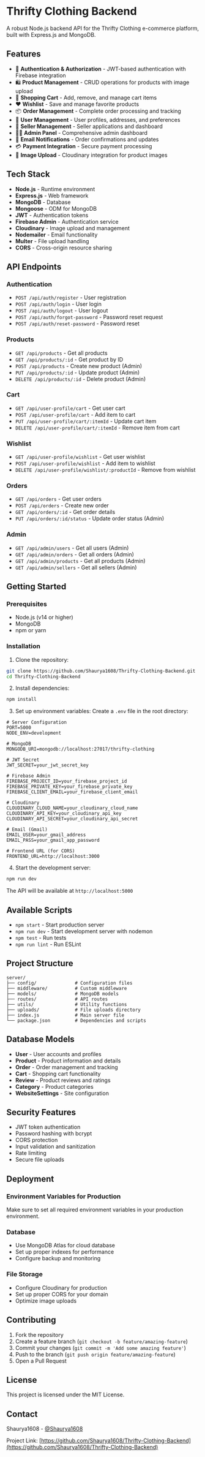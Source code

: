 # Thrifty Clothing Backend

A robust Node.js backend API for the Thrifty Clothing e-commerce platform, built with Express.js and MongoDB.

## Features

- 🔐 **Authentication & Authorization** - JWT-based authentication with Firebase integration
- 🛍️ **Product Management** - CRUD operations for products with image upload
- 🛒 **Shopping Cart** - Add, remove, and manage cart items
- ❤️ **Wishlist** - Save and manage favorite products
- 📦 **Order Management** - Complete order processing and tracking
- 👥 **User Management** - User profiles, addresses, and preferences
- 🏪 **Seller Management** - Seller applications and dashboard
- 👨‍💼 **Admin Panel** - Comprehensive admin dashboard
- 📧 **Email Notifications** - Order confirmations and updates
- 💳 **Payment Integration** - Secure payment processing
- 📱 **Image Upload** - Cloudinary integration for product images

## Tech Stack

- **Node.js** - Runtime environment
- **Express.js** - Web framework
- **MongoDB** - Database
- **Mongoose** - ODM for MongoDB
- **JWT** - Authentication tokens
- **Firebase Admin** - Authentication service
- **Cloudinary** - Image upload and management
- **Nodemailer** - Email functionality
- **Multer** - File upload handling
- **CORS** - Cross-origin resource sharing

## API Endpoints

### Authentication
- `POST /api/auth/register` - User registration
- `POST /api/auth/login` - User login
- `POST /api/auth/logout` - User logout
- `POST /api/auth/forgot-password` - Password reset request
- `POST /api/auth/reset-password` - Password reset

### Products
- `GET /api/products` - Get all products
- `GET /api/products/:id` - Get product by ID
- `POST /api/products` - Create new product (Admin)
- `PUT /api/products/:id` - Update product (Admin)
- `DELETE /api/products/:id` - Delete product (Admin)

### Cart
- `GET /api/user-profile/cart` - Get user cart
- `POST /api/user-profile/cart` - Add item to cart
- `PUT /api/user-profile/cart/:itemId` - Update cart item
- `DELETE /api/user-profile/cart/:itemId` - Remove item from cart

### Wishlist
- `GET /api/user-profile/wishlist` - Get user wishlist
- `POST /api/user-profile/wishlist` - Add item to wishlist
- `DELETE /api/user-profile/wishlist/:productId` - Remove from wishlist

### Orders
- `GET /api/orders` - Get user orders
- `POST /api/orders` - Create new order
- `GET /api/orders/:id` - Get order details
- `PUT /api/orders/:id/status` - Update order status (Admin)

### Admin
- `GET /api/admin/users` - Get all users (Admin)
- `GET /api/admin/orders` - Get all orders (Admin)
- `GET /api/admin/products` - Get all products (Admin)
- `GET /api/admin/sellers` - Get all sellers (Admin)

## Getting Started

### Prerequisites

- Node.js (v14 or higher)
- MongoDB
- npm or yarn

### Installation

1. Clone the repository:
```bash
git clone https://github.com/Shaurya1608/Thrifty-Clothing-Backend.git
cd Thrifty-Clothing-Backend
```

2. Install dependencies:
```bash
npm install
```

3. Set up environment variables:
Create a `.env` file in the root directory:
```env
# Server Configuration
PORT=5000
NODE_ENV=development

# MongoDB
MONGODB_URI=mongodb://localhost:27017/thrifty-clothing

# JWT Secret
JWT_SECRET=your_jwt_secret_key

# Firebase Admin
FIREBASE_PROJECT_ID=your_firebase_project_id
FIREBASE_PRIVATE_KEY=your_firebase_private_key
FIREBASE_CLIENT_EMAIL=your_firebase_client_email

# Cloudinary
CLOUDINARY_CLOUD_NAME=your_cloudinary_cloud_name
CLOUDINARY_API_KEY=your_cloudinary_api_key
CLOUDINARY_API_SECRET=your_cloudinary_api_secret

# Email (Gmail)
EMAIL_USER=your_gmail_address
EMAIL_PASS=your_gmail_app_password

# Frontend URL (for CORS)
FRONTEND_URL=http://localhost:3000
```

4. Start the development server:
```bash
npm run dev
```

The API will be available at `http://localhost:5000`

## Available Scripts

- `npm start` - Start production server
- `npm run dev` - Start development server with nodemon
- `npm test` - Run tests
- `npm run lint` - Run ESLint

## Project Structure

```
server/
├── config/              # Configuration files
├── middleware/          # Custom middleware
├── models/              # MongoDB models
├── routes/              # API routes
├── utils/               # Utility functions
├── uploads/             # File uploads directory
├── index.js             # Main server file
└── package.json         # Dependencies and scripts
```

## Database Models

- **User** - User accounts and profiles
- **Product** - Product information and details
- **Order** - Order management and tracking
- **Cart** - Shopping cart functionality
- **Review** - Product reviews and ratings
- **Category** - Product categories
- **WebsiteSettings** - Site configuration

## Security Features

- JWT token authentication
- Password hashing with bcrypt
- CORS protection
- Input validation and sanitization
- Rate limiting
- Secure file uploads

## Deployment

### Environment Variables for Production
Make sure to set all required environment variables in your production environment.

### Database
- Use MongoDB Atlas for cloud database
- Set up proper indexes for performance
- Configure backup and monitoring

### File Storage
- Configure Cloudinary for production
- Set up proper CORS for your domain
- Optimize image uploads

## Contributing

1. Fork the repository
2. Create a feature branch (`git checkout -b feature/amazing-feature`)
3. Commit your changes (`git commit -m 'Add some amazing feature'`)
4. Push to the branch (`git push origin feature/amazing-feature`)
5. Open a Pull Request

## License

This project is licensed under the MIT License.

## Contact

Shaurya1608 - [@Shaurya1608](https://github.com/Shaurya1608)

Project Link: [https://github.com/Shaurya1608/Thrifty-Clothing-Backend](https://github.com/Shaurya1608/Thrifty-Clothing-Backend)
